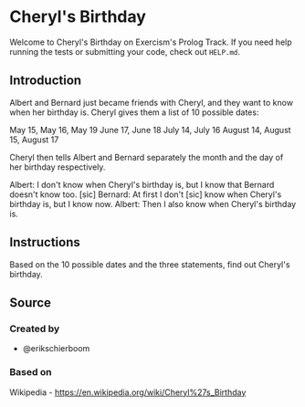 # Cheryl's Birthday

Welcome to Cheryl's Birthday on Exercism's Prolog Track.
If you need help running the tests or submitting your code, check out `HELP.md`.

## Introduction

Albert and Bernard just became friends with Cheryl, and they want to know when her birthday is. Cheryl gives them a list of 10 possible dates:

May 15, May 16, May 19
June 17, June 18
July 14, July 16
August 14, August 15, August 17

Cheryl then tells Albert and Bernard separately the month and the day of her birthday respectively.

Albert: I don't know when Cheryl's birthday is, but I know that Bernard doesn't know too. [sic]
Bernard: At first I don't [sic] know when Cheryl's birthday is, but I know now.
Albert: Then I also know when Cheryl's birthday is.

## Instructions

Based on the 10 possible dates and the three statements, find out Cheryl's birthday.

## Source

### Created by

- @erikschierboom

### Based on

Wikipedia - https://en.wikipedia.org/wiki/Cheryl%27s_Birthday